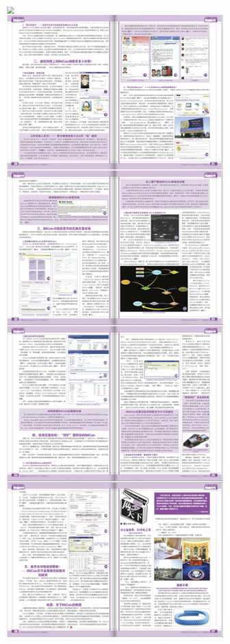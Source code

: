 ![](img/20220408/P18.png)
![](img/20220408/P20.png)
![](img/20220408/P22.png)
![](img/20220408/P24.png)
![](img/20220408/P26.png)